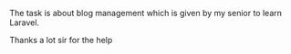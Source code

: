 The task is about blog management which is given by my senior to learn Laravel.

Thanks a lot sir for the help
